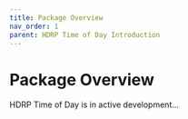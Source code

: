 ```yaml
---
title: Package Overview
nav_order: 1
parent: HDRP Time of Day Introduction
---
```


# Package Overview

HDRP Time of Day is in active development...